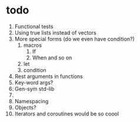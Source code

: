 # todo

1. Functional tests
2. Using true lists instead of vectors
3. More special forms (do we even have condition?)
   1. macros
      1. If
      2. When and so on
   2. let
   3. condition
4. Rest arguments in functions
5. Key-word args?
6. Gen-sym std-lib
7.
8. Namespacing
9. Objects?
10. Iterators and coroutines would be so coool
